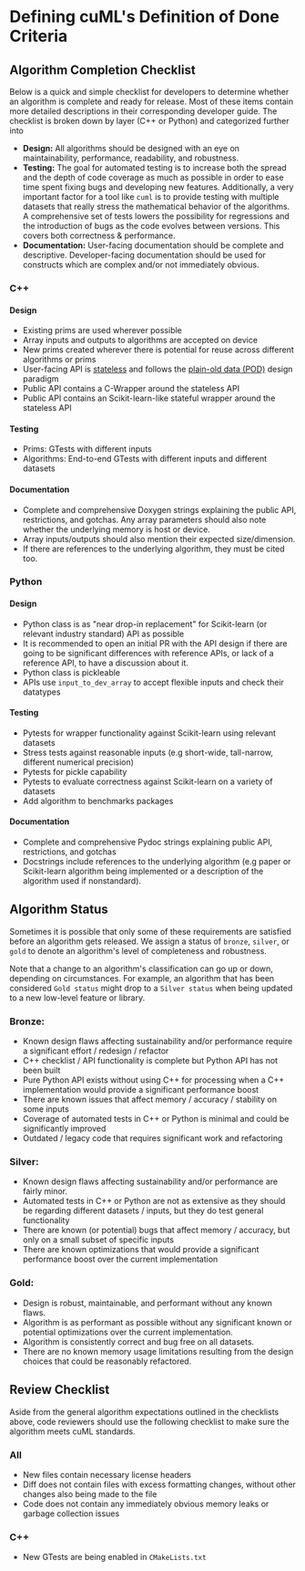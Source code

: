 # Defining cuML's Definition of Done Criteria


## Algorithm Completion Checklist

Below is a quick and simple checklist for developers to determine whether an algorithm is complete and ready for release. Most of these items contain more detailed descriptions in their corresponding developer guide. The checklist is broken down by layer (C++ or Python) and categorized further into

- **Design:** All algorithms should be designed with an eye on maintainability, performance, readability, and robustness.
- **Testing:** The goal for automated testing is to increase both the spread and the depth of code coverage as much as possible in order to ease time spent fixing bugs and developing new features. Additionally, a very important factor for a tool like `cuml` is to provide testing with multiple datasets that really stress the mathematical behavior of the algorithms. A comprehensive set of tests lowers the possibility for regressions and the introduction of bugs as the code evolves between versions. This covers both correctness & performance. 
- **Documentation:** User-facing documentation should be complete and descriptive. Developer-facing documentation should be used for constructs which are complex and/or not immediately obvious. 

### C++

#### Design

- Existing prims are used wherever possible
- Array inputs and outputs to algorithms are accepted on device
- New prims created wherever there is potential for reuse across different algorithms or prims
- User-facing API is [stateless](cpp/DEVELOPER_GUIDE.md#public-cuml-interface) and follows the [plain-old data (POD)](https://en.wikipedia.org/wiki/Passive_data_structure) design paradigm
- Public API contains a C-Wrapper around the stateless API
- Public API contains an Scikit-learn-like stateful wrapper around the stateless API

#### Testing

- Prims: GTests with different inputs
- Algorithms: End-to-end GTests with different inputs and different datasets

#### Documentation

- Complete and comprehensive Doxygen strings explaining the public API, restrictions, and gotchas. Any array parameters should also note whether the underlying memory is host or device.
- Array inputs/outputs should also mention their expected size/dimension.
- If there are references to the underlying algorithm, they must be cited too.


### Python

#### Design

- Python class is as "near drop-in replacement" for Scikit-learn (or relevant industry standard) API as possible
- It is recommended to open an initial PR with the API design if there are going to be significant differences with reference APIs, or lack of a reference API, to have a discussion about it. 
- Python class is pickleable
- APIs use `input_to_dev_array` to accept flexible inputs and check their datatypes

#### Testing 

- Pytests for wrapper functionality against Scikit-learn using relevant datasets
- Stress tests against reasonable inputs (e.g short-wide, tall-narrow, different numerical precision)
- Pytests for pickle capability
- Pytests to evaluate correctness against Scikit-learn on a variety of datasets
- Add algorithm to benchmarks packages

#### Documentation

- Complete and comprehensive Pydoc strings explaining public API, restrictions, and gotchas
- Docstrings include references to the underlying algorithm (e.g paper or Scikit-learn algorithm being implemented or a description of the algorithm used if nonstandard).


## Algorithm Status

Sometimes it is possible that only some of these requirements are satisfied before an algorithm gets released. We assign a status of `bronze`, `silver`, or `gold` to denote an algorithm's level of completeness and robustness.

Note that a change to an algorithm's classification can go up or down, depending on circumstances. For example, an algorithm that has been considered `Gold status` might drop to a `Silver status` when being updated to a new low-level feature or library. 

### Bronze: 
- Known design flaws affecting sustainability and/or performance require a significant effort / redesign / refactor
- C++ checklist / API functionality is complete but Python API has not been built
- Pure Python API exists without using C++ for processing when a C++ implementation would provide a significant performance boost
- There are known issues that affect memory / accuracy / stability on some inputs
- Coverage of automated tests in C++ or Python is minimal and could be significantly improved
- Outdated / legacy code that requires significant work and refactoring


### Silver:
- Known design flaws affecting sustainability and/or performance are fairly minor.
- Automated tests in C++ or Python are not as extensive as they should be regarding different datasets / inputs, but they do test general functionality
- There are known (or potential) bugs that affect memory / accuracy, but only on a small subset of specific inputs
- There are known optimizations that would provide a significant performance boost over the current implementation


### Gold: 
- Design is robust, maintainable, and performant without any known flaws.
- Algorithm is as performant as possible without any significant known or potential optimizations over the current implementation.
- Algorithm is consistently correct and bug free on all datasets.
- There are no known memory usage limitations resulting from the design choices that could be reasonably refactored.


## Review Checklist

Aside from the general algorithm expectations outlined in the checklists above, code reviewers should use the following checklist to make sure the algorithm meets cuML standards. 

### All

- New files contain necessary license headers
- Diff does not contain files with excess formatting changes, without other changes also being made to the file
- Code does not contain any immediately obvious memory leaks or garbage collection issues 

### C++

- New GTests are being enabled in `CMakeLists.txt`

